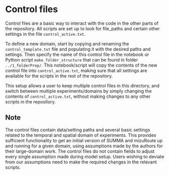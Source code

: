 # Control files
Control files are a basic way to interact with the code in the other parts of the repository. All scripts are set up to look for file_paths and certain other settings in the file `control_active.txt`. 

To define a new domain, start by copying and renaming the `control_template.txt` file and populating it with the desired paths and settings. Then specify the name of this control file in the notebook or Python script `make_folder_structure` that can be found in folder `../1_folderPrep/`. This notebook/script will copy the contents of the new control file into `control_active.txt`, making sure that all settings are available for the scripts in the rest of the repository.

This setup allows a user to keep multiple control files in this directory, and switch between multiple experiments/domains by simply changing the contents of `control_active.txt`, without making changes to any other scripts in the repository.

## Note
The control files contain data/setting paths and several basic settings related to the temporal and spatial domain of experiments. This provides sufficient functionality to get an initial version of SUMMA and mizuRoute up and running for a given domain, using assumptions made by the authors for their large-domain work. The control files do not contain fields to adjust every single assumption made during model setup. Users wishing to deviate from our assumptions need to make the required changes in the relevant scripts.
